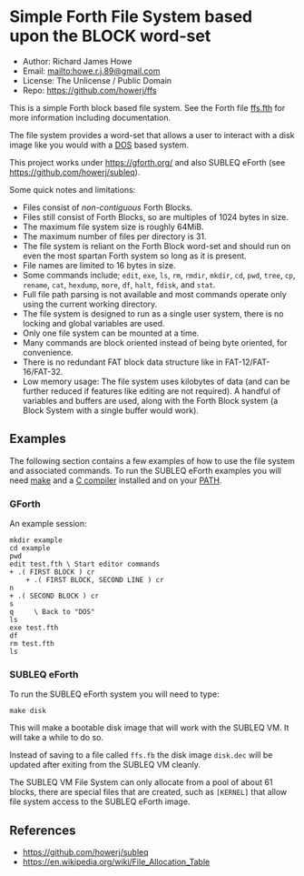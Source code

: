 # Simple Forth File System based upon the BLOCK word-set

* Author: Richard James Howe
* Email: <mailto:howe.r.j.89@gmail.com>
* License: The Unlicense / Public Domain
* Repo: <https://github.com/howerj/ffs>

This is a simple Forth block based file system. See the Forth
file [ffs.fth][] for more information including documentation. 

The file system provides a word-set that allows a user to
interact with a disk image like you would with a
[DOS][] based system.

This project works under <https://gforth.org/> and also 
SUBLEQ eForth (see <https://github.com/howerj/subleq>).

Some quick notes and limitations:

* Files consist of *non-contiguous* Forth Blocks.
* Files still consist of Forth Blocks, so are multiples of
1024 bytes in size.
* The maximum file system size is roughly 64MiB.
* The maximum number of files per directory is 31.
* The file system is reliant on the Forth Block word-set and 
should run on even the most spartan Forth system so long as it 
is present.
* File names are limited to 16 bytes in size.
* Some commands include; `edit`, `exe`, `ls`, `rm`, `rmdir`, 
`mkdir`, `cd`, `pwd`, `tree`, `cp`, `rename`, `cat`, `hexdump`, 
`more`, `df`, `halt`, `fdisk`, and `stat`.
* Full file path parsing is not available and most commands
operate only using the current working directory.
* The file system is designed to run as a single user system,
there is no locking and global variables are used.
* Only one file system can be mounted at a time.
* Many commands are block oriented instead of being byte oriented, for
convenience.
* There is no redundant FAT block data structure like in 
FAT-12/FAT-16/FAT-32.
* Low memory usage: The file system uses kilobytes of data
(and can be further reduced if features like editing are not
required). A handful of variables and buffers are used, along
with the Forth Block system (a Block System with a single buffer
would work).

## Examples

The following section contains a few examples of how to use
the file system and associated commands. To run the SUBLEQ
eForth examples you will need [make][] and a [C compiler][]
installed and on your [PATH][].

### GForth

An example session:

	mkdir example
	cd example
	pwd
	edit test.fth \ Start editor commands
	+ .( FIRST BLOCK ) cr
        + .( FIRST BLOCK, SECOND LINE ) cr
	n
	+ .( SECOND BLOCK ) cr
	s
	q     \ Back to "DOS"
	ls
	exe test.fth
	df
	rm test.fth
	ls

### SUBLEQ eForth

To run the SUBLEQ eForth system you will need to type:

	make disk

This will make a bootable disk image that will work with
the SUBLEQ VM. It will take a while to do so.

Instead of saving to a file called `ffs.fb` the disk image
`disk.dec` will be updated after exiting from the SUBLEQ
VM cleanly.

The SUBLEQ VM File System can only allocate from a pool of
about 61 blocks, there are special files that are created,
such as `[KERNEL]` that allow file system access to the SUBLEQ 
eForth image.

## References

* <https://github.com/howerj/subleq>
* <https://en.wikipedia.org/wiki/File_Allocation_Table>

[ffs.fth]: ffs.fth
[DOS]: https://en.wikipedia.org/wiki/DOS
[make]: https://www.gnu.org/software/make/
[C Compiler]: https://gcc.gnu.org/
[PATH]: https://en.wikipedia.org/wiki/PATH_(variable)
